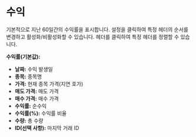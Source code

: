 # **수익**

기본적으로 지난 60일간의 수익률을 표시합니다.
설정을 클릭하여 특정 헤더의 순서를 변경하고 활성화/비활성화할 수 있습니다.
헤더를 클릭하여 특정 헤더를 정렬할 수 있습니다.

**수익률(기본값):**
- **날짜:** 수익 발생일
- **종목:** 종목명
- **가격:** 현재 종목 가격(지연 호가)
- **매도 가격:** 매도 가격
- **매수 가격:** 매수 가격
- **수익률:** 순수익
- **수익률(%):** 수익률 비율
- **수량:** 총 수량
- **ID(선택 사항):** 마지막 거래 ID
